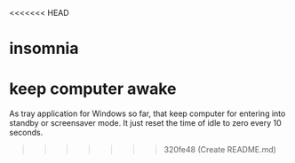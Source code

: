 <<<<<<< HEAD
# insomnia
keep computer awake
=======
As tray application for Windows so far, that keep computer for entering into standby or screensaver mode.
It just reset the time of idle to zero every 10 seconds.
>>>>>>> 320fe48 (Create README.md)

